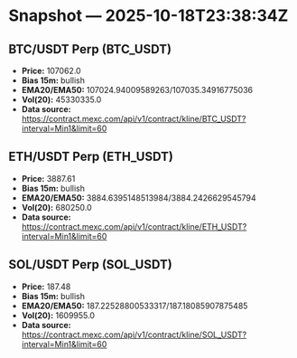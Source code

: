 # Snapshot — 2025-10-18T23:38:34Z

## BTC/USDT Perp (BTC_USDT)
- **Price:** 107062.0
- **Bias 15m:** bullish
- **EMA20/EMA50:** 107024.94009589263/107035.34916775036
- **Vol(20):** 45330335.0
- **Data source:** https://contract.mexc.com/api/v1/contract/kline/BTC_USDT?interval=Min1&limit=60

## ETH/USDT Perp (ETH_USDT)
- **Price:** 3887.61
- **Bias 15m:** bullish
- **EMA20/EMA50:** 3884.6395148513984/3884.2426629545794
- **Vol(20):** 680250.0
- **Data source:** https://contract.mexc.com/api/v1/contract/kline/ETH_USDT?interval=Min1&limit=60

## SOL/USDT Perp (SOL_USDT)
- **Price:** 187.48
- **Bias 15m:** bullish
- **EMA20/EMA50:** 187.22528800533317/187.18085907875485
- **Vol(20):** 1609955.0
- **Data source:** https://contract.mexc.com/api/v1/contract/kline/SOL_USDT?interval=Min1&limit=60
